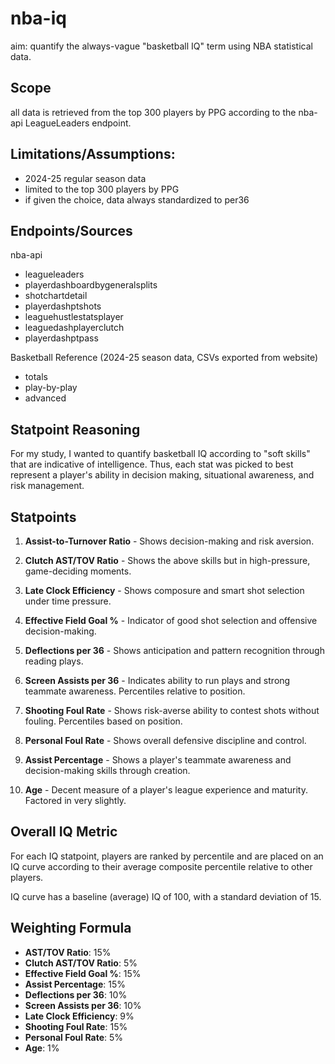 # nba-iq

aim: quantify the always-vague "basketball IQ" term using NBA statistical data.

## Scope

all data is retrieved from the top 300 players by PPG according to the nba-api LeagueLeaders endpoint.

## Limitations/Assumptions:

-   2024-25 regular season data
-   limited to the top 300 players by PPG
-   if given the choice, data always standardized to per36

## Endpoints/Sources

nba-api

-   leagueleaders
-   playerdashboardbygeneralsplits
-   shotchartdetail
-   playerdashptshots
-   leaguehustlestatsplayer
-   leaguedashplayerclutch
-   playerdashptpass

Basketball Reference (2024-25 season data, CSVs exported from website)

-   totals
-   play-by-play
-   advanced

## Statpoint Reasoning

For my study, I wanted to quantify basketball IQ according to "soft skills" that are indicative of intelligence. Thus, each stat was picked to best represent a player's ability in decision making, situational awareness, and risk management.

## Statpoints

1. **Assist-to-Turnover Ratio** - Shows decision-making and risk aversion.

2. **Clutch AST/TOV Ratio** - Shows the above skills but in high-pressure, game-deciding moments.

3. **Late Clock Efficiency** - Shows composure and smart shot selection under time pressure.

4. **Effective Field Goal %** - Indicator of good shot selection and offensive decision-making.

5. **Deflections per 36** - Shows anticipation and pattern recognition through reading plays.

6. **Screen Assists per 36** - Indicates ability to run plays and strong teammate awareness. Percentiles relative to position.

7. **Shooting Foul Rate** - Shows risk-averse ability to contest shots without fouling. Percentiles based on position.

8. **Personal Foul Rate** - Shows overall defensive discipline and control.

9. **Assist Percentage** - Shows a player's teammate awareness and decision-making skills through creation.

10. **Age** - Decent measure of a player's league experience and maturity. Factored in very slightly.

## Overall IQ Metric

For each IQ statpoint, players are ranked by percentile and are placed on an IQ
curve according to their average composite percentile relative to other players.

IQ curve has a baseline (average) IQ of 100, with a standard deviation of 15.

## Weighting Formula

-   **AST/TOV Ratio**: 15%
-   **Clutch AST/TOV Ratio**: 5%
-   **Effective Field Goal %**: 15%
-   **Assist Percentage**: 15%
-   **Deflections per 36**: 10%
-   **Screen Assists per 36**: 10%
-   **Late Clock Efficiency**: 9%
-   **Shooting Foul Rate**: 15%
-   **Personal Foul Rate**: 5%
-   **Age**: 1%
